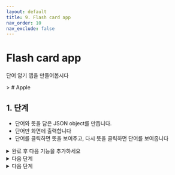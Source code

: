 ```yaml
---
layout: default
title: 9. Flash card app
nav_order: 10
nav_exclude: false
---
```


# Flash card app
단어 암기 앱을 만들어봅시다

<div class="code-example" markdown="1">
> # Apple
</div>

## 1. 단계 
- 단어와 뜻을 담은 JSON object를 만듭니다. 
- 단어만 화면에 출력합니다
- 단어를 클릭하면 뜻을 보여주고, 다시 뜻을 클릭하면 단어를 보여줍니다


<details>
<summary>완료 후 다음 기능을 추가하세요</summary>
<div markdown="1">

## 2. 단계
- 단어와 뜻을 JSON 배열로 만듦니다.
- 아래에 버튼을 추가하고 누르면 다음 단어를 보여줍니다
- 단어의 끝까지 진행하면 처음으로 되돌아 갑니다.
</div>
</details>


<details>
<summary>다음 단계</summary>
<div markdown="1">

## 3. 단계
- 단어 JSON object에 count 값을 추가합니다.
- 단어가 화면에 1번 보여지면 count 값을 1 증가 시킵니다.
</div>
</details>

<details>
<summary>다음 단계</summary>
<div markdown="1">
  

## 4. 단계
- 다음 버튼 대신 O, X 버튼을 추가 합니다
- O를 누르면 해당 단어의 count 값을 1 증가 시키고 다음 단어를 보여줍니다.
- X를 누르면 해당 단어의 count 값을 1 감소 시키고 다음 단어를 보여줍니다.
</div>
</details>

